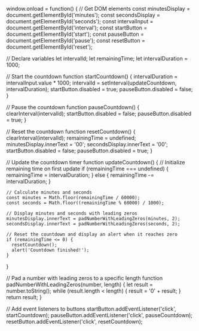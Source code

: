 window.onload = function() {
  // Get DOM elements
  const minutesDisplay = document.getElementById('minutes');
  const secondsDisplay = document.getElementById('seconds');
  const intervalInput = document.getElementById('interval');
  const startButton = document.getElementById('start');
  const pauseButton = document.getElementById('pause');
  const resetButton = document.getElementById('reset');

  // Declare variables
  let intervalId;
  let remainingTime;
  let intervalDuration = 1000;

  // Start the countdown
  function startCountdown() {
    intervalDuration = intervalInput.value * 1000;
    intervalId = setInterval(updateCountdown, intervalDuration);
    startButton.disabled = true;
    pauseButton.disabled = false;
  }

  // Pause the countdown
  function pauseCountdown() {
    clearInterval(intervalId);
    startButton.disabled = false;
    pauseButton.disabled = true;
  }

  // Reset the countdown
  function resetCountdown() {
    clearInterval(intervalId);
    remainingTime = undefined;
    minutesDisplay.innerText = '00';
    secondsDisplay.innerText = '00';
    startButton.disabled = false;
    pauseButton.disabled = true;
  }

  // Update the countdown timer
  function updateCountdown() {
    // Initialize remaining time on first update
    if (remainingTime === undefined) {
      remainingTime = intervalDuration;
    } else {
      remainingTime -= intervalDuration;
    }

    // Calculate minutes and seconds
    const minutes = Math.floor(remainingTime / 60000);
    const seconds = Math.floor((remainingTime % 60000) / 1000);

    // Display minutes and seconds with leading zeros
    minutesDisplay.innerText = padNumberWithLeadingZeros(minutes, 2);
    secondsDisplay.innerText = padNumberWithLeadingZeros(seconds, 2);

    // Reset the countdown and display an alert when it reaches zero
    if (remainingTime <= 0) {
      resetCountdown();
      alert('Countdown finished!');
    }
  }

  // Pad a number with leading zeros to a specific length
  function padNumberWithLeadingZeros(number, length) {
    let result = number.toString();
    while (result.length < length) {
      result = '0' + result;
    }
    return result;
  }

  // Add event listeners to buttons
  startButton.addEventListener('click', startCountdown);
  pauseButton.addEventListener('click', pauseCountdown);
  resetButton.addEventListener('click', resetCountdown);

